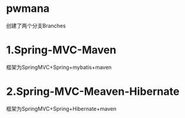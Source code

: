 # pwmana
创建了两个分支Branches
# 1.Spring-MVC-Maven
框架为SpringMVC+Spring+mybatis+maven
# 2.Spring-MVC-Meaven-Hibernate
框架为SpringMVC+Spring+Hibernate+maven
